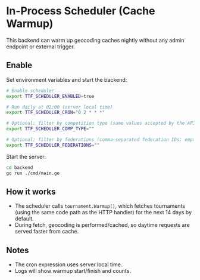 # In-Process Scheduler (Cache Warmup)

This backend can warm up geocoding caches nightly without any admin endpoint or external trigger.

## Enable

Set environment variables and start the backend:

```bash
# Enable scheduler
export TTF_SCHEDULER_ENABLED=true

# Run daily at 02:00 (server local time)
export TTF_SCHEDULER_CRON="0 2 * * *"

# Optional: filter by competition type (same values accepted by the API)
export TTF_SCHEDULER_COMP_TYPE=""

# Optional: filter by federations (comma-separated federation IDs; empty = all)
export TTF_SCHEDULER_FEDERATIONS=""
```

Start the server:

```bash
cd backend
go run ./cmd/main.go
```

## How it works
- The scheduler calls `tournament.Warmup()`, which fetches tournaments (using the same code path as the HTTP handler) for the next 14 days by default.
- During fetch, geocoding is performed/cached, so daytime requests are served faster from cache.

## Notes
- The cron expression uses server local time.
- Logs will show warmup start/finish and counts.